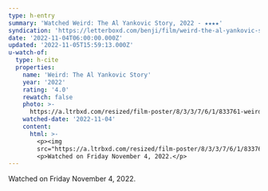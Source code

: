 ```yaml
---
type: h-entry
summary: 'Watched Weird: The Al Yankovic Story, 2022 - ★★★★'
syndication: 'https://letterboxd.com/benji/film/weird-the-al-yankovic-story-2022/'
date: '2022-11-04T06:00:00.000Z'
updated: '2022-11-05T15:59:13.000Z'
u-watch-of:
  type: h-cite
  properties:
    name: 'Weird: The Al Yankovic Story'
    year: '2022'
    rating: '4.0'
    rewatch: false
    photo: >-
      https://a.ltrbxd.com/resized/film-poster/8/3/3/7/6/1/833761-weird-the-al-yankovic-story-0-600-0-900-crop.jpg?v=e29de7706f
    watched-date: '2022-11-04'
    content:
      html: >-
        <p><img
        src="https://a.ltrbxd.com/resized/film-poster/8/3/3/7/6/1/833761-weird-the-al-yankovic-story-0-600-0-900-crop.jpg?v=e29de7706f"/></p>
        <p>Watched on Friday November 4, 2022.</p>
---
```

Watched on Friday November 4, 2022.
